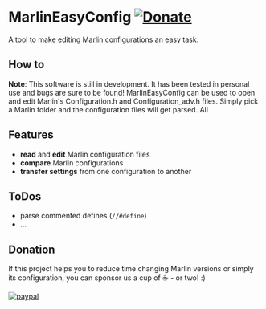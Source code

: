 ﻿# MarlinEasyConfig [![Donate](https://img.shields.io/badge/Donate-PayPal-green.svg)](https://www.paypal.com/donate/?hosted_button_id=VT4P4AT8FTYDL)
A tool to make editing [Marlin](https://marlinfw.org/) configurations an easy task.

## How to
**Note**: This software is still in development. It has been tested in personal use and bugs are sure to be found!
MarlinEasyConfig can be used to open and edit Marlin's Configuration.h and Configuration_adv.h files.
Simply pick a Marlin folder and the configuration files will get parsed. All

## Features
- **read** and **edit** Marlin configuration files
- **compare** Marlin configurations
- **transfer settings** from one configuration to another

## ToDos
- parse commented defines (`//#define`)
- ... 

## Donation
If this project helps you to reduce time changing Marlin versions or simply its configuration, you can sponsor us a cup of :coffee: - or two! :)

[![paypal](https://www.paypalobjects.com/en_US/i/btn/btn_donateCC_LG.gif)](https://www.paypal.com/donate/?hosted_button_id=VT4P4AT8FTYDL)